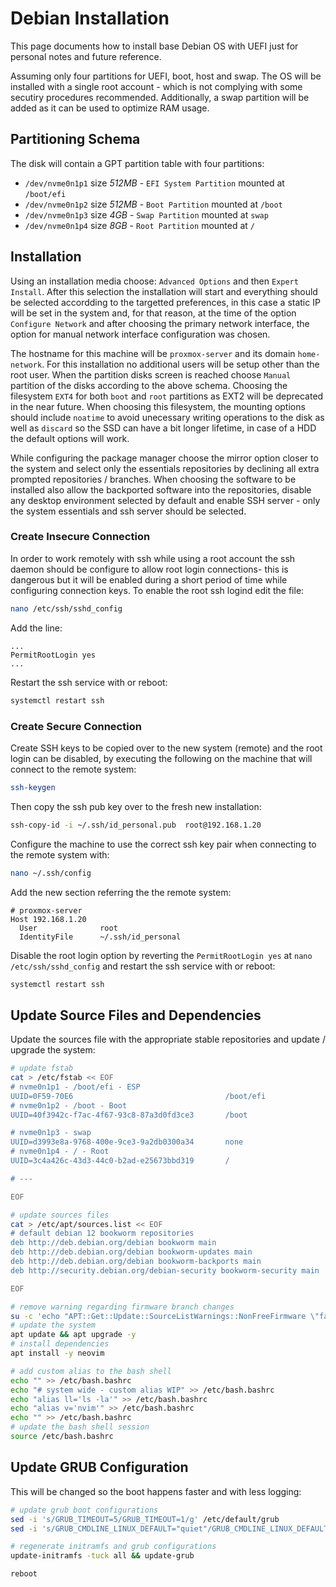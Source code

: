 # Debian Installation

This page documents how to install base Debian OS with UEFI just for personal notes and future reference.

Assuming only four partitions for UEFI, boot, host and swap. The OS will be installed with a single root account - which is not complying with some secutiry procedures recommended. Additionally, a swap partition will be added as it can be used to optimize RAM usage.

## Partitioning Schema

The disk will contain a GPT partition table with four partitions:
- `/dev/nvme0n1p1` size _512MB_ - `EFI System Partition` mounted at `/boot/efi`
- `/dev/nvme0n1p2` size _512MB_ - `Boot Partition` mounted at `/boot`
- `/dev/nvme0n1p3` size _4GB_ - `Swap Partition` mounted at `swap`
- `/dev/nvme0n1p4` size _8GB_ - `Root Partition` mounted at `/`

## Installation

Using an installation media choose: `Advanced Options` and then `Expert Install`. After this selection the installation will start and everything should be selected accordding to the targetted preferences, in this case a static IP will be set in the system and, for that reason, at the time of the option `Configure Network` and after choosing the primary network interface, the option for manual network interface configuration was chosen.

The hostname for this machine will be `proxmox-server` and its domain `home-network`. For this installation no additional users will be setup other than the root user. When the partition disks screen is reached choose `Manual` partition of the disks according to the above schema. Choosing the filesystem `EXT4` for both `boot` and `root` partitions as EXT2 will be deprecated in the near future. When choosing this filesystem, the mounting options should include `noatime` to avoid unecessary writing operations to the disk as well as `discard` so the SSD can have a bit longer lifetime, in case of a HDD the default options will work.

While configuring the package manager choose the mirror option closer to the system and select only the essentials repositories by declining all extra prompted repositories / branches. When choosing the software to be installed also allow the backported software into the repositories, disable any desktop environment selected by default and enable SSH server - only the system essentials and ssh server should be selected.

### Create Insecure Connection

In order to work remotely with ssh while using a root account the ssh daemon should be configure to allow root login connections- this is dangerous but it will be enabled during a short period of time while configuring connection keys. To enable the root ssh logind edit the file:

```bash
nano /etc/ssh/sshd_config
```

Add the line:

```text
...
PermitRootLogin yes
...
```

Restart the ssh service with or reboot:

```bash
systemctl restart ssh
```

### Create Secure Connection

Create SSH keys to be copied over to the new system (remote) and the root login can be disabled, by executing the following on the machine that will connect to the remote system:

```bash
ssh-keygen
```

Then copy the ssh pub key over to the fresh new installation:

```bash
ssh-copy-id -i ~/.ssh/id_personal.pub  root@192.168.1.20
```

Configure the machine to use the correct ssh key pair when connecting to the remote system with:

```bash
nano ~/.ssh/config
```

Add the new section referring the the remote system:

```text
# proxmox-server
Host 192.168.1.20
  User              root
  IdentityFile      ~/.ssh/id_personal
```

Disable the root login option by reverting the `PermitRootLogin yes` at `nano /etc/ssh/sshd_config` and restart the ssh service with or reboot:

```bash
systemctl restart ssh
```

## Update Source Files and Dependencies

Update the sources file with the appropriate stable repositories and update / upgrade the system:

```bash
# update fstab
cat > /etc/fstab << EOF
# nvme0n1p1 - /boot/efi - ESP
UUID=0F59-70E6                                  /boot/efi               vfat        umask=0077 0 1
# nvme0n1p2 - /boot - Boot
UUID=40f3942c-f7ac-4f67-93c8-87a3d0fd3ce3       /boot                   ext4        discard,noatime 0 2

# nvme0n1p3 - swap
UUID=d3993e8a-9768-400e-9ce3-9a2db0300a34       none                    swap        sw 0 0
# nvme0n1p4 - / - Root
UUID=3c4a426c-43d3-44c0-b2ad-e25673bbd319       /                       ext4        discard,noatime,errors=remount-ro 0 1

# ---

EOF

# update sources files
cat > /etc/apt/sources.list << EOF
# default debian 12 bookworm repositories
deb http://deb.debian.org/debian bookworm main
deb http://deb.debian.org/debian bookworm-updates main
deb http://deb.debian.org/debian bookworm-backports main
deb http://security.debian.org/debian-security bookworm-security main

EOF

# remove warning regarding firmware branch changes
su -c 'echo "APT::Get::Update::SourceListWarnings::NonFreeFirmware \"false\";" > /etc/apt/apt.conf.d/no-bookworm-firmware.conf'
# update the system
apt update && apt upgrade -y
# install dependencies
apt install -y neovim

# add custom alias to the bash shell
echo "" >> /etc/bash.bashrc
echo "# system wide - custom alias WIP" >> /etc/bash.bashrc
echo "alias ll='ls -la'" >> /etc/bash.bashrc
echo "alias v='nvim'" >> /etc/bash.bashrc
echo "" >> /etc/bash.bashrc
# update the bash shell session
source /etc/bash.bashrc
```

## Update GRUB Configuration

This will be changed so the boot happens faster and with less logging:

```bash
# update grub boot configurations
sed -i 's/GRUB_TIMEOUT=5/GRUB_TIMEOUT=1/g' /etc/default/grub
sed -i 's/GRUB_CMDLINE_LINUX_DEFAULT="quiet"/GRUB_CMDLINE_LINUX_DEFAULT="quiet loglevel=3 nowatchdog"/g' /etc/default/grub

# regenerate initramfs and grub configurations
update-initramfs -tuck all && update-grub

reboot
```

